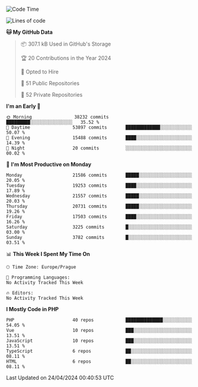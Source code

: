 <!--START_SECTION:waka-->
![Code Time](http://img.shields.io/badge/Code%20Time-1%2C583%20hrs%2058%20mins-blue)

![Lines of code](https://img.shields.io/badge/From%20Hello%20World%20I%27ve%20Written-33.7%20million%20lines%20of%20code-blue)

**🐱 My GitHub Data** 

> 📦 307.1 kB Used in GitHub's Storage 
 > 
> 🏆 20 Contributions in the Year 2024
 > 
> 💼 Opted to Hire
 > 
> 📜 51 Public Repositories 
 > 
> 🔑 52 Private Repositories 
 > 
**I'm an Early 🐤** 

```text
🌞 Morning                38232 commits       █████████░░░░░░░░░░░░░░░░   35.52 % 
🌆 Daytime                53897 commits       █████████████░░░░░░░░░░░░   50.07 % 
🌃 Evening                15488 commits       ████░░░░░░░░░░░░░░░░░░░░░   14.39 % 
🌙 Night                  20 commits          ░░░░░░░░░░░░░░░░░░░░░░░░░   00.02 % 
```
📅 **I'm Most Productive on Monday** 

```text
Monday                   21586 commits       █████░░░░░░░░░░░░░░░░░░░░   20.05 % 
Tuesday                  19253 commits       ████░░░░░░░░░░░░░░░░░░░░░   17.89 % 
Wednesday                21557 commits       █████░░░░░░░░░░░░░░░░░░░░   20.03 % 
Thursday                 20731 commits       █████░░░░░░░░░░░░░░░░░░░░   19.26 % 
Friday                   17503 commits       ████░░░░░░░░░░░░░░░░░░░░░   16.26 % 
Saturday                 3225 commits        █░░░░░░░░░░░░░░░░░░░░░░░░   03.00 % 
Sunday                   3782 commits        █░░░░░░░░░░░░░░░░░░░░░░░░   03.51 % 
```


📊 **This Week I Spent My Time On** 

```text
🕑︎ Time Zone: Europe/Prague

💬 Programming Languages: 
No Activity Tracked This Week

🔥 Editors: 
No Activity Tracked This Week
```

**I Mostly Code in PHP** 

```text
PHP                      40 repos            ██████████████░░░░░░░░░░░   54.05 % 
Vue                      10 repos            ███░░░░░░░░░░░░░░░░░░░░░░   13.51 % 
JavaScript               10 repos            ███░░░░░░░░░░░░░░░░░░░░░░   13.51 % 
TypeScript               6 repos             ██░░░░░░░░░░░░░░░░░░░░░░░   08.11 % 
HTML                     6 repos             ██░░░░░░░░░░░░░░░░░░░░░░░   08.11 % 
```




 Last Updated on 24/04/2024 00:40:53 UTC
<!--END_SECTION:waka-->
<!--
**AlexKratky/AlexKratky** is a ✨ _special_ ✨ repository because its `README.md` (this file) appears on your GitHub profile.

Here are some ideas to get you started:

- 🔭 I’m currently working on ...
- 🌱 I’m currently learning ...
- 👯 I’m looking to collaborate on ...
- 🤔 I’m looking for help with ...
- 💬 Ask me about ...
- 📫 How to reach me: ...
- 😄 Pronouns: ...
- ⚡ Fun fact: ...
-->
